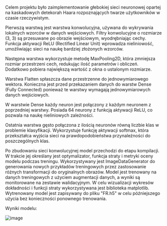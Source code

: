 Celem projektu było zaimplementowanie głebokiej sieci neuronowej opartej na kaskadowych detekorah Haara rozpoznających twarze użytkowników w czasie rzeczywistym.

Pierwszą warstwą jest warstwa konwolucyjna, używana do wykrywania lokalnych wzorców w danych wejściowych. Filtry konwolucyjne o rozmiarze (3, 3) są przesuwane po obrazie wejściowym, wyodrębniając cechy. Funkcja aktywacji ReLU (Rectified Linear Unit) wprowadza nieliniowość, umożliwiając sieci na naukę bardziej złożonych wzorców.

Następna warstwa wykorzystuje metodę MaxPooling2D, która zmniejsza rozmiar przestrzeni cech, redukując ilość parametrów i obliczeń. Dodatkowo pobiera największą wartość z okna o ustalonym rozmiarze.

Warstwa Flatten spłaszcza dane przestrzenne do jednowymiarowego wektora. Konieczna jest przed przekazaniem danych do warstw Dense (Fully Connected) ponieważ te warstwy wymagają jednowymiarowych danych wejściowych.

W warstwie Dense każdy neuron jest połączony z każdym neuronem z poprzedniej warstwy. Posiada 64 neurony z funkcją aktywacji ReLU, co pozwala na naukę nieliniowych zależności.

Ostatnia warstwa gęsto połączona z ilością neuronów równą liczbie klas w problemie klasyfikacji. Wykorzystuje funkcję aktywacji softmax, która przekształca wyjścia sieci na prawdopodobieństwa przynależności do poszczególnych klas.

Po zbudowaniu sieci konwolucyjnej model przechodzi do etapu kompilacji. W trakcie jej określany jest optymalizator, funkcja straty i metryki oceny modelu podczas treningu. Wykorzystywany jest ImageDataGenerator do generowania nowych przykładów treningowych przez zastosowanie różnych transformacji do oryginalnych obrazów. Model jest trenowany na danych treningowych z użyciem augmentacji danych, a wyniki są monitorowane na zestawie walidacyjnym. W celu wizualizacji wykresów dokładności i funkcji straty wykorzystywana jest biblioteka matplotlib. Wytrenowany model jest zapisywany do pliku "FR.h5" w celu późniejszego użycia bez konieczności ponownego trenowania.

Wyniki modelu:

![image](https://github.com/user-attachments/assets/fc60832e-b995-4146-b680-e93c5483ce22)
